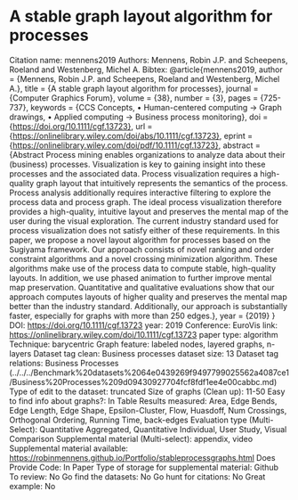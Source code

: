 # A stable graph layout algorithm for processes

Citation name: mennens2019
Authors: Mennens, Robin J.P. and Scheepens, Roeland and Westenberg, Michel A.
Bibtex: @article{mennens2019,
author = {Mennens, Robin J.P. and Scheepens, Roeland and Westenberg, Michel A.},
title = {A stable graph layout algorithm for processes},
journal = {Computer Graphics Forum},
volume = {38},
number = {3},
pages = {725-737},
keywords = {CCS Concepts, • Human-centered computing → Graph drawings, • Applied computing → Business process monitoring},
doi = {https://doi.org/10.1111/cgf.13723},
url = {https://onlinelibrary.wiley.com/doi/abs/10.1111/cgf.13723},
eprint = {https://onlinelibrary.wiley.com/doi/pdf/10.1111/cgf.13723},
abstract = {Abstract Process mining enables organizations to analyze data about their (business) processes. Visualization is key to gaining insight into these processes and the associated data. Process visualization requires a high-quality graph layout that intuitively represents the semantics of the process. Process analysis additionally requires interactive filtering to explore the process data and process graph. The ideal process visualization therefore provides a high-quality, intuitive layout and preserves the mental map of the user during the visual exploration. The current industry standard used for process visualization does not satisfy either of these requirements. In this paper, we propose a novel layout algorithm for processes based on the Sugiyama framework. Our approach consists of novel ranking and order constraint algorithms and a novel crossing minimization algorithm. These algorithms make use of the process data to compute stable, high-quality layouts. In addition, we use phased animation to further improve mental map preservation. Quantitative and qualitative evaluations show that our approach computes layouts of higher quality and preserves the mental map better than the industry standard. Additionally, our approach is substantially faster, especially for graphs with more than 250 edges.},
year = {2019}
}
DOI: https://doi.org/10.1111/cgf.13723
year: 2019
Conference: EuroVis
link: https://onlinelibrary.wiley.com/doi/10.1111/cgf.13723
paper type: algorithm
Technique: barycentric
Graph feature: labeled nodes, layered graphs, n-layers
Dataset tag clean: Business processes
dataset size: 13
Dataset tag relations: Business Processes (../../../Benchmark%20datasets%2064e0439269f9497799025562a4087ce1/Business%20Processes%209d09430927704fcf8fdf1ee4e00cabbc.md)
Type of edit to the dataset: truncated
Size of graphs (Clean up): 11-50
Easy to find info about graphs?: In Table
Results measured: Area, Edge Bends, Edge Length, Edge Shape, Epsilon-Cluster, Flow, Huasdoff, Num Crossings, Orthogonal Ordering, Running Time, back-edges
Evaluation type (Multi-Select): Quantitative Aggregated, Quantitative Individual, User Study, Visual Comparison
Supplemental material (Multi-select): appendix, video
Supplemental material available: https://robinmennens.github.io/Portfolio/stableprocessgraphs.html
Does Provide Code: In Paper
Type of storage for supplemental material: Github
To review: No
Go find the datasets: No
Go hunt for citations: No
Great example: No